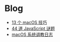 # Blog

- [13 个 macOS 技巧](./13个macOS技巧.md)
- [44 道 JavaScript 谜题](./44道JavaScript谜题.md)
- [macOS 系统调教日志](./macOS系统调教日志.md)

